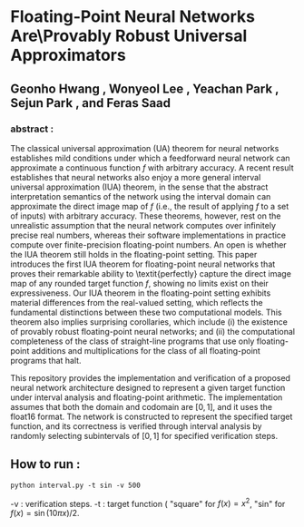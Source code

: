 # Floating-Point Neural Networks Are\\Provably Robust Universal Approximators
## Geonho Hwang , Wonyeol Lee , Yeachan Park , Sejun Park , and Feras Saad

### abstract :
The classical universal approximation (UA) theorem for neural networks establishes mild conditions under which a feedforward neural network can approximate a continuous function $f$ with arbitrary accuracy. A recent result establishes that neural networks also enjoy a more general interval universal approximation (IUA) theorem, in the sense that the abstract interpretation semantics of the network using the interval domain can approximate the direct image map of $f$ (i.e., the result of applying $f$ to a set of inputs) with arbitrary accuracy. These theorems, however, rest on the unrealistic assumption that the neural network computes over infinitely precise real numbers, whereas their software implementations in practice compute over finite-precision floating-point numbers. An open is whether the IUA theorem still holds in the floating-point setting. This paper introduces the first IUA theorem for floating-point neural networks that proves their remarkable ability to \textit{perfectly} capture the direct image map of any rounded target function $f$, showing no limits exist on their expressiveness. Our IUA theorem in the floating-point setting exhibits material differences from the real-valued setting, which reflects the fundamental distinctions between these two computational models. This theorem also implies surprising corollaries, which include (i) the existence of provably robust floating-point neural networks; and (ii) the computational completeness of the class of straight-line programs that use only floating-point additions and multiplications for the class of all floating-point programs that halt.


This repository provides the implementation and verification of a proposed neural network architecture designed to represent a given target function under interval analysis and floating-point arithmetic. The implementation assumes that both the domain and codomain are $[0,1]$, and it uses the float16 format. The network is constructed to represent the specified target function, and its correctness is verified through interval analysis by randomly selecting subintervals of $[0,1]$ for specified verification steps. 
## How to run :
```
python interval.py -t sin -v 500 
```
-v : verification steps. 
-t : target function ( "square" for $f(x)=x^2$, "sin" for $f(x) = \sin( 10 \pi x ) /2$. 


